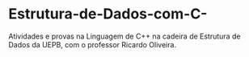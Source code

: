 # Estrutura-de-Dados-com-C-
Atividades e provas na Linguagem de C++ na cadeira de Estrutura de Dados da UEPB, com o professor Ricardo Oliveira.

